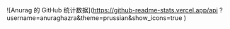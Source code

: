 ![Anurag 的 GitHub 统计数据](https://github-readme-stats.vercel.app/api ?username=anuraghazra&theme=prussian&show_icons=true )
